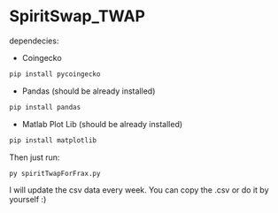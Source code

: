 # SpiritSwap_TWAP

dependecies:
- Coingecko
```bash
pip install pycoingecko
``` 
- Pandas (should be already installed)
```bash
pip install pandas
``` 
- Matlab Plot Lib (should be already installed)
```bash
pip install matplotlib
``` 



Then just run:

```bash
py spiritTwapForFrax.py 
``` 


I will update the csv data every week. You can copy the .csv or do it by yourself :)
